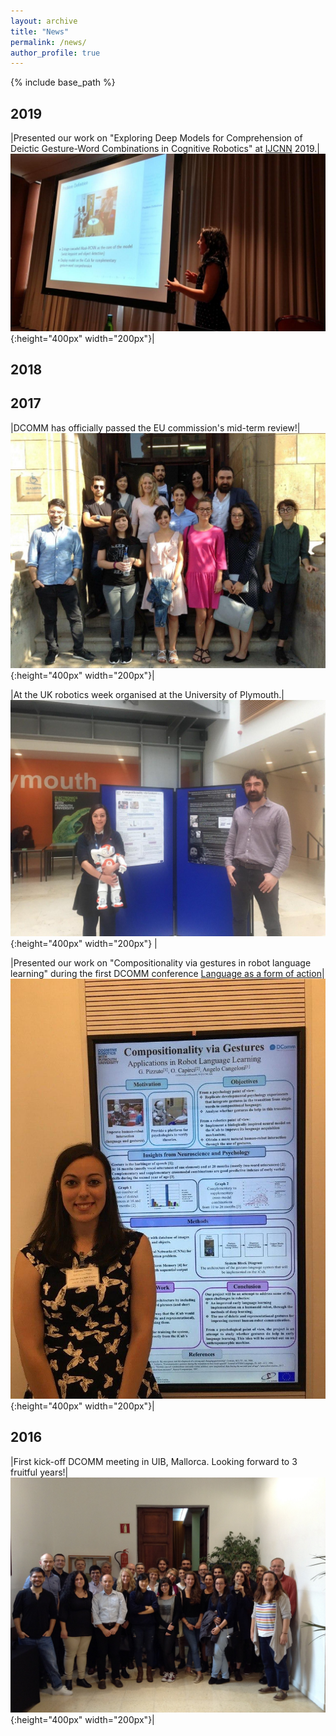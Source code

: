 ```yaml
---
layout: archive
title: "News"
permalink: /news/
author_profile: true
---
```


{% include base_path %}

2019
------

|Presented our work on "Exploring Deep Models for Comprehension of Deictic Gesture-Word Combinations in Cognitive Robotics" at [IJCNN](https://www.ijcnn.org/) 2019.|![](/images/ijcnn2019.jpg){:height="400px" width="200px"}|


2018
------


2017
------
|DCOMM has officially passed the EU commission's mid-term review!|![](/images/dcommmidterm.jpg){:height="400px" width="200px"}|

|At the UK robotics week organised at the University of Plymouth.|![](/images/ukroboticsweek.jpg){:height="400px" width="200px"} |

|Presented our work on "Compositionality via gestures in robot language learning" during the first DCOMM conference [Language as a form of action](http://www.dcomm.eu/events/conference-rome-june-2017/)|![](/images/dcommrome2017.jpg){:height="400px" width="200px"}|

2016
------
|First kick-off DCOMM meeting in UIB, Mallorca. Looking forward to 3 fruitful years!|![](/images/dcommkickoff.jpeg){:height="400px" width="200px"}|



